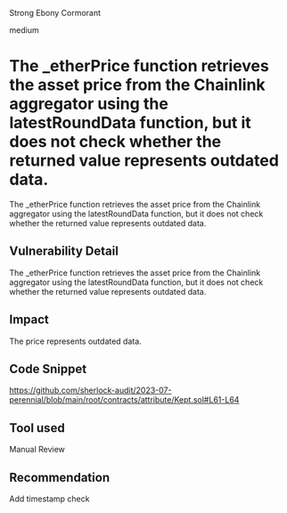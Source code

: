 Strong Ebony Cormorant

medium

# The _etherPrice function retrieves the asset price from the Chainlink aggregator using the latestRoundData function, but it does not check whether the returned value represents outdated data.
The _etherPrice function retrieves the asset price from the Chainlink aggregator using the latestRoundData function, but it does not check whether the returned value represents outdated data.

## Vulnerability Detail
The _etherPrice function retrieves the asset price from the Chainlink aggregator using the latestRoundData function, but it does not check whether the returned value represents outdated data.

## Impact
The price represents outdated data.

## Code Snippet
https://github.com/sherlock-audit/2023-07-perennial/blob/main/root/contracts/attribute/Kept.sol#L61-L64

## Tool used

Manual Review

## Recommendation
Add timestamp check